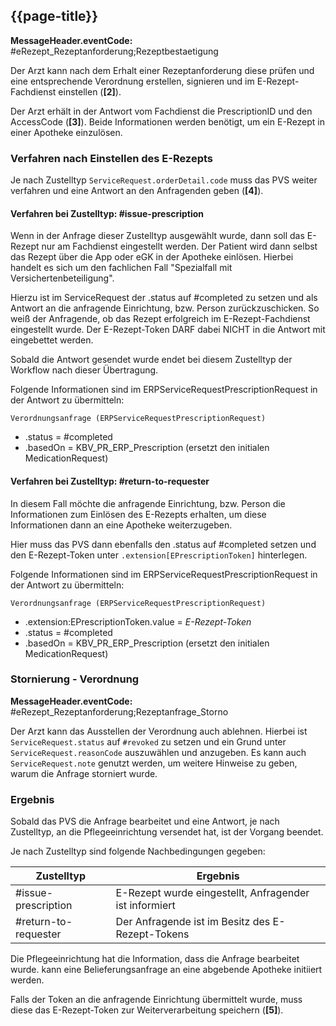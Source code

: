 ## {{page-title}}

**MessageHeader.eventCode:** #eRezept_Rezeptanforderung;Rezeptbestaetigung

Der Arzt kann nach dem Erhalt einer Rezeptanforderung diese prüfen und eine entsprechende Verordnung erstellen, signieren und im E-Rezept-Fachdienst einstellen (**[2]**).

Der Arzt erhält in der Antwort vom Fachdienst die PrescriptionID und den AccessCode (**[3]**). Beide Informationen werden benötigt, um ein E-Rezept in einer Apotheke einzulösen.

### Verfahren nach Einstellen des E-Rezepts

Je nach Zustelltyp `ServiceRequest.orderDetail.code` muss das PVS weiter verfahren und eine Antwort an den Anfragenden geben (**[4]**).

#### Verfahren bei Zustelltyp: #issue-prescription

Wenn in der Anfrage dieser Zustelltyp ausgewählt wurde, dann soll das E-Rezept nur am Fachdienst eingestellt werden. Der Patient wird dann selbst das Rezept über die App oder eGK in der Apotheke einlösen. Hierbei handelt es sich um den fachlichen Fall "Spezialfall mit Versichertenbeteiligung".

Hierzu ist im ServiceRequest der .status auf #completed zu setzen und als Antwort an die anfragende Einrichtung, bzw. Person zurückzuschicken. So weiß der Anfragende, ob das Rezept erfolgreich im E-Rezept-Fachdienst eingestellt wurde. Der E-Rezept-Token DARF dabei NICHT in die Antwort mit eingebettet werden.

Sobald die Antwort gesendet wurde endet bei diesem Zustelltyp der Workflow nach dieser Übertragung.

Folgende Informationen sind im ERPServiceRequestPrescriptionRequest in der Antwort zu übermitteln:

`Verordnungsanfrage (ERPServiceRequestPrescriptionRequest)`

* .status = #completed
* .basedOn = KBV_PR_ERP_Prescription (ersetzt den initialen MedicationRequest)

#### Verfahren bei Zustelltyp: #return-to-requester

In diesem Fall möchte die anfragende Einrichtung, bzw. Person die Informationen zum Einlösen des E-Rezepts erhalten, um diese Informationen dann an eine Apotheke weiterzugeben.

Hier muss das PVS dann ebenfalls den .status auf #completed setzen und den E-Rezept-Token unter `.extension[EPrescriptionToken]` hinterlegen.

Folgende Informationen sind im ERPServiceRequestPrescriptionRequest in der Antwort zu übermitteln:

`Verordnungsanfrage (ERPServiceRequestPrescriptionRequest)`

* .extension:EPrescriptionToken.value = *E-Rezept-Token*
* .status = #completed
* .basedOn = KBV_PR_ERP_Prescription (ersetzt den initialen MedicationRequest)

### Stornierung - Verordnung

**MessageHeader.eventCode:** #eRezept_Rezeptanforderung;Rezeptanfrage_Storno

Der Arzt kann das Ausstellen der Verordnung auch ablehnen. Hierbei ist `ServiceRequest.status` auf `#revoked` zu setzen und ein Grund unter `ServiceRequest.reasonCode` auszuwählen und anzugeben. Es kann auch `ServiceRequest.note` genutzt werden, um weitere Hinweise zu geben, warum die Anfrage storniert wurde.

### Ergebnis

Sobald das PVS die Anfrage bearbeitet und eine Antwort, je nach Zustelltyp, an die Pflegeeinrichtung versendet hat, ist der Vorgang beendet.

Je nach Zustelltyp sind folgende Nachbedingungen gegeben:

| Zustelltyp           | Ergebnis                                                                                   |
| -------------------- | ------------------------------------------------------------------------------------------ |
| #issue-prescription  | E-Rezept wurde eingestellt, Anfragender ist informiert                                     |
| #return-to-requester | Der Anfragende ist im Besitz des E-Rezept-Tokens                                           |

Die Pflegeeinrichtung hat die Information, dass die Anfrage bearbeitet wurde. kann eine Belieferungsanfrage an eine abgebende Apotheke initiiert werden.

Falls der Token an die anfragende Einrichtung übermittelt wurde, muss diese das E-Rezept-Token zur Weiterverarbeitung speichern (**[5]**).
